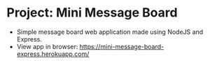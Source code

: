 # Project: Mini Message Board

- Simple message board web application made using NodeJS and Express.
- View app in browser: https://mini-message-board-express.herokuapp.com/